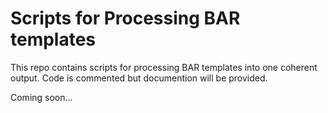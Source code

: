 # Scripts for Processing BAR templates

This repo contains scripts for processing BAR templates into one coherent output. Code is commented but documention will be provided. 

Coming soon...